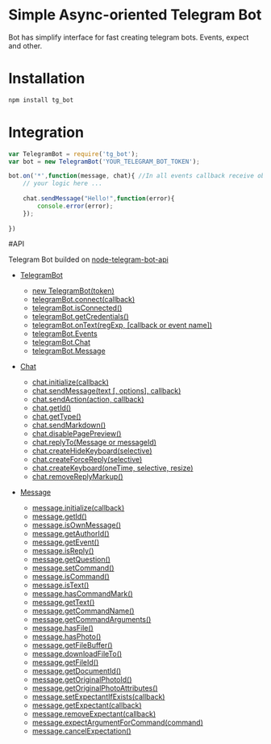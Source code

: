 # Simple Async-oriented Telegram Bot

Bot has simplify interface for fast creating telegram bots. Events, expect and other.

# Installation

```sh
npm install tg_bot
```

# Integration

```js
var TelegramBot = require('tg_bot');
var bot = new TelegramBot('YOUR_TELEGRAM_BOT_TOKEN');

bot.on('*',function(message, chat){ //In all events callback receive objects [Message](#Message) and [Chat](#Chat)
    // your logic here ...
    
    chat.sendMessage("Hello!",function(error){
        console.error(error);
    });
    
})

```
<a name="API"></a>
#API
 
Telegram Bot builded on [node-telegram-bot-api](https://github.com/yagop/node-telegram-bot-api)

* [TelegramBot](#TelegramBot)
    * [new TelegramBot(token)](#tg_new_tg)
    * [telegramBot.connect(callback)](#tg_connect)
    * [telegramBot.isConnected()](#tg_isConnected)
    * [telegramBot.getCredentials()](#tg_getCredentials)
    * [telegramBot.onText(regExp, [callback or event name])](#tg_onText)
    * [telegramBot.Events](#events)
    * [telegramBot.Chat](#chat)
    * [telegramBot.Message](#message)
    
* [Chat](#chat)
    * [chat.initialize(callback)](#ch_initialize)
    * [chat.sendMessage(text [, options], callback)](#ch_sendMessage)
    * [chat.sendAction(action, callback)](#ch_sendAction)
    * [chat.getId()](#ch_getId)
    * [chat.getType()](#ch_getType)
    * [chat.sendMarkdown()](#ch_sendMarkdown)
    * [chat.disablePagePreview()](#ch_disablePagePreview)
    * [chat.replyTo(Message or messageId)](#ch_replyTo)
    * [chat.createHideKeyboard(selective)](#ch_createHideKeyboard)
    * [chat.createForceReply(selective)](#ch_createForceReply)
    * [chat.createKeyboard(oneTime, selective, resize)](#ch_createKeyboard)
    * [chat.removeReplyMarkup()](#ch_removeReplyMarkup)
    
* [Message](#message)
    * [message.initialize(callback)](#mg_initialize)
    * [message.getId()](#mg_getId)
    * [message.isOwnMessage()](#mg_isOwnMessage)
    * [message.getAuthorId()](#mg_getAuthorId)
    * [message.getEvent()](#mg_getEvent)
    * [message.isReply()](#mg_isReply)
    * [message.getQuestion()](#mg_getQuestion)
    * [message.setCommand()](#mg_setCommand)
    * [message.isCommand()](#mg_isCommand)
    * [message.isText()](#mg_isText)
    * [message.hasCommandMark()](#mg_hasCommandMark)
    * [message.getText()](#mg_getText)
    * [message.getCommandName()](#mg_getCommandName)
    * [message.getCommandArguments()](#mg_getCommandArguments)
    * [message.hasFile()](#mg_hasFile)
    * [message.hasPhoto()](#mg_hasPhoto)
    * [message.getFileBuffer()](#mg_getFileBuffer)
    * [message.downloadFileTo()](#mg_downloadFileTo)
    * [message.getFileId()](#mg_getFileId)
    * [message.getDocumentId()](#mg_getDocumentId)
    * [message.getOriginalPhotoId()](#mg_getOriginalPhotoId)
    * [message.getOriginalPhotoAttributes()](#mg_getOriginalPhotoAttributes)
    * [message.setExpectantIfExists(callback)](#mg_setExpectantIfExists)
    * [message.getExpectant(callback)](#mg_getExpectant)
    * [message.removeExpectant(callback)](#mg_removeExpectant)
    * [message.expectArgumentForCommand(command)](#mg_expectArgumentForCommand)
    * [message.cancelExpectation()](#mg_cancelExpectation)
        
    



<a name="TelegramBot">

<a name="Message"></a>





